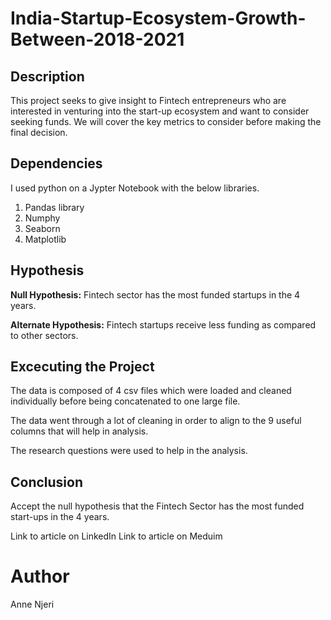 # India-Startup-Ecosystem-Growth-Between-2018-2021

## Description
This project seeks to give insight to Fintech entrepreneurs who are interested in venturing into the start-up ecosystem and want to consider seeking funds. We will cover the key metrics to consider before making the final decision.

## Dependencies
I used python on a Jypter Notebook with the below libraries.
1. Pandas library
2. Numphy
3. Seaborn
4. Matplotlib

## Hypothesis
**Null Hypothesis:** Fintech sector has the most funded startups in the 4 years.

**Alternate Hypothesis:** Fintech startups receive less funding as compared to other sectors.

## Excecuting the Project
The data is composed of 4 csv files which were loaded and cleaned individually before being concatenated to one large file.

The data went through a lot of cleaning in order to align to the 9 useful columns that will help in analysis.

The research questions were used to help in the analysis.
## Conclusion
Accept the null hypothesis that the Fintech Sector has the most funded start-ups in the 4 years.

Link to article on LinkedIn
Link to article on Meduim

# Author
Anne Njeri

